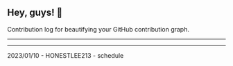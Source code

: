 ## Hey, guys! 👋

Contribution log for beautifying your GitHub contribution graph.

---



---

2023/01/10 - HONESTLEE213 - schedule